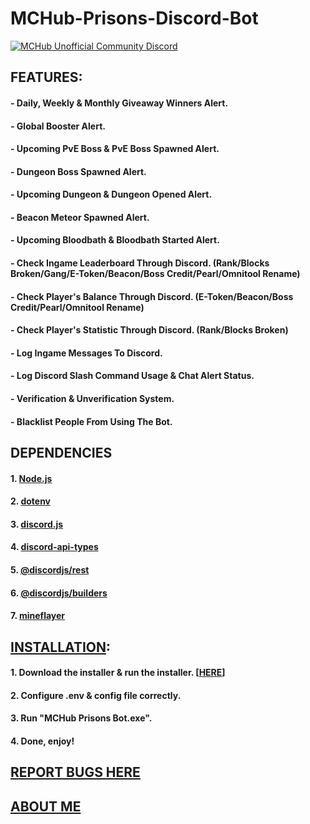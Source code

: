 # MCHub-Prisons-Discord-Bot

[![MCHub Unofficial Community Discord](https://img.shields.io/static/v1.svg?label=UNOFFICIAL%20COMMUNITY&message=DISCORD&color=blue&logo=discord&style=for-the-badge)](https://discord.gg/RtZyHNeM8b)

## FEATURES:
#### - Daily, Weekly & Monthly Giveaway Winners Alert.
#### - Global Booster Alert.
#### - Upcoming PvE Boss & PvE Boss Spawned Alert.
#### - Dungeon Boss Spawned Alert.
#### - Upcoming Dungeon & Dungeon Opened Alert.
#### - Beacon Meteor Spawned Alert.
#### - Upcoming Bloodbath & Bloodbath Started Alert.
#### - Check Ingame Leaderboard Through Discord. (Rank/Blocks Broken/Gang/E-Token/Beacon/Boss Credit/Pearl/Omnitool Rename)
#### - Check Player's Balance Through Discord. (E-Token/Beacon/Boss Credit/Pearl/Omnitool Rename)
#### - Check Player's Statistic Through Discord. (Rank/Blocks Broken)
#### - Log Ingame Messages To Discord.
#### - Log Discord Slash Command Usage & Chat Alert Status.
#### - Verification & Unverification System.
#### - Blacklist People From Using The Bot.

## DEPENDENCIES
#### 1. [Node.js](https://github.com/nodejs/node "Node.js")
#### 2. [dotenv](https://github.com/motdotla/dotenv "dotenv")
#### 3. [discord.js](https://github.com/discordjs/discord.js/ "discord.js")
#### 4. [discord-api-types](https://github.com/discordjs/discord-api-types "discord-api-types")
#### 5. [@discordjs/rest](https://www.npmjs.com/package/@discordjs/rest "@discordjs/rest")
#### 6. [@discordjs/builders](https://www.npmjs.com/package/@discordjs/builders "@discordjs/builders")
#### 7. [mineflayer](https://github.com/PrismarineJS/mineflayer "mineflayer")

## [INSTALLATION](https://www.youtube.com/playlist?list=PLwsD_Qp4brFf3UgPyncp5ff0CndvL1J0Q "YouTube Playlist"):
#### 1. Download the installer & run the installer. [[HERE](https://github.com/QimieGames/MCHub-Prisons-Bot/releases "MCHub Prisons Bot Installer Download Page")]
#### 2. Configure .env & config file correctly.
#### 3. Run "MCHub Prisons Bot.exe".
#### 4. Done, enjoy!

## [REPORT BUGS HERE](https://github.com/QimieGames/MCHub-Prisons-Bot/issues "Report Issue(s)/Bug(s)")

## [ABOUT ME](https://linktr.ee/qimiegames "Link To All My Stuffs")
